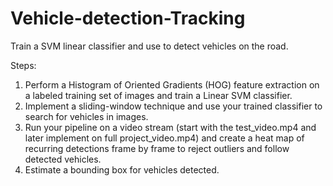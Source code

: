# Vehicle-detection-Tracking

Train a SVM linear classifier and use to detect vehicles on the road.

Steps:

1. Perform a Histogram of Oriented Gradients (HOG) feature extraction on a labeled training set of images and train a Linear SVM classifier.
2. Implement a sliding-window technique and use your trained classifier to search for vehicles in images.
3. Run your pipeline on a video stream (start with the test_video.mp4 and later implement on full project_video.mp4) and create a heat map of recurring detections frame by frame to reject outliers and follow detected vehicles.
4. Estimate a bounding box for vehicles detected.
